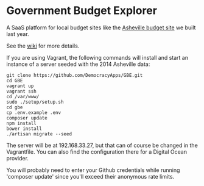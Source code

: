 # Government Budget Explorer

A SaaS platform for local budget sites like the [Asheville budget site](http://avlbudget.org) we built last year.

See the [wiki](https://github.com/DemocracyApps/GBE/wiki) for more details.

If you are using Vagrant, the following commands will install and start an instance of a server seeded with the 2014 Asheville data:

    git clone https://github.com/DemocracyApps/GBE.git
    cd GBE
    vagrant up
    vagrant ssh
    cd /var/www/
    sudo ./setup/setup.sh
    cd gbe
    cp .env.example .env
    composer update
    npm install
    bower install
    ./artisan migrate --seed
    
The server will be at 192.168.33.27, but that can of course be changed in the Vagrantfile. You can also find the 
configuration there for a Digital Ocean provider.

You will probably need to enter your Github credentials while running 'composer update' since you'll 
exceed their anonymous rate limits.


    
